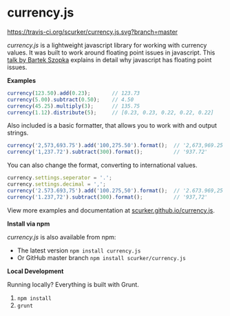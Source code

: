 currency.js
===========

https://travis-ci.org/scurker/currency.js.svg?branch=master

*currency.js* is a lightweight javascript library for working with currency values. It was built to work around floating point issues in javascript. This [talk by Bartek Szopka](http://www.youtube.com/watch?v=MqHDDtVYJRI) explains in detail why javascript has floating point issues.

**Examples**
```javascript
currency(123.50).add(0.23);       // 123.73
currency(5.00).subtract(0.50);    // 4.50
currency(45.25).multiply(3);      // 135.75
currency(1.12).distribute(5);     // [0.23, 0.23, 0.22, 0.22, 0.22]
```

Also included is a basic formatter, that allows you to work with and output strings.
```javascript
currency('2,573,693.75').add('100,275.50').format();  // '2,673,969.25'
currency('1,237.72').subtract(300).format();          // '937.72'
```

You can also change the format, converting to international values.
```javascript
currency.settings.seperator = '.';
currency.settings.decimal = ',';
currency('2.573.693,75').add('100.275,50').format();  // '2.673.969,25'
currency('1.237,72').subtract(300).format();          // '937,72'
```

View more examples and documentation at [scurker.github.io/currency.js](http://scurker.github.io/currency.js).

**Install via npm**

*currency.js* is also available from npm:

* The latest version ```npm install currency.js```
* Or GitHub master branch ```npm install scurker/currency.js```

**Local Development**

Running locally? Everything is built with Grunt.

1. `npm install`
1. `grunt`